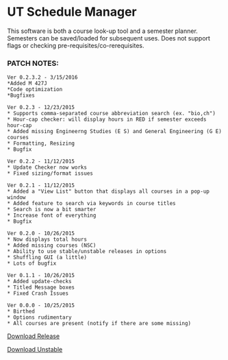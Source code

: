 # UT Schedule Manager

This software is both a course look-up tool and a semester planner. Semesters can be saved/loaded for subsequent uses. Does not support flags or checking pre-requisites/co-rerequisites.

### PATCH NOTES:
```
Ver 0.2.3.2 - 3/15/2016
*Added M 427J
*Code optimization
*Bugfixes

Ver 0.2.3 - 12/23/2015
* Supports comma-separated course abbreviation search (ex. "bio,ch")
* Hour-cap checker: will display hours in RED if semester exceeds hour-cap
* Added missing Engineerng Studies (E S) and General Engineering (G E) courses
* Formatting, Resizing
* Bugfix

Ver 0.2.2 - 11/12/2015
* Update Checker now works
* Fixed sizing/format issues

Ver 0.2.1 - 11/12/2015
* Added a "View List" button that displays all courses in a pop-up window
* Added feature to search via keywords in course titles
* Search is now a bit smarter
* Increase font of everything
* Bugfix

Ver 0.2.0 - 10/26/2015
* Now displays total hours
* Added missing courses (NSC)
* Ability to use stable/unstable releases in options
* Shuffling GUI (a little)
* Lots of bugfix

Ver 0.1.1 - 10/26/2015
* Added update-checks
* Titled Message boxes
* Fixed Crash Issues

Ver 0.0.0 - 10/25/2015
* Birthed
* Options rudimentary
* All courses are present (notify if there are some missing)
```
[Download Release](http://restaurantworldtest.comuf.com/release/)

[Download Unstable](http://restaurantworldtest.comuf.com/unstable/)
